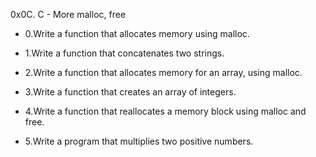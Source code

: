 0x0C. C - More malloc, free

* 0.Write a function that allocates memory using malloc.

* 1.Write a function that concatenates two strings.

* 2.Write a function that allocates memory for an array, using malloc.

* 3.Write a function that creates an array of integers.

* 4.Write a function that reallocates a memory block using malloc and free.

* 5.Write a program that multiplies two positive numbers.
